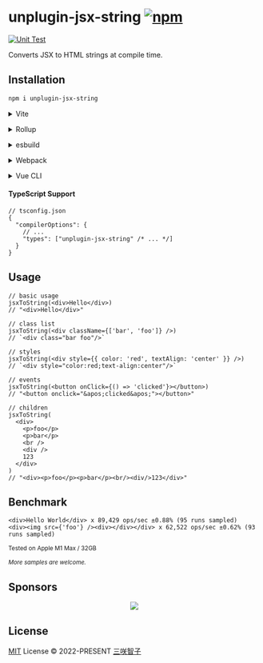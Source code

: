 # unplugin-jsx-string [![npm](https://img.shields.io/npm/v/unplugin-jsx-string.svg)](https://npmjs.com/package/unplugin-jsx-string)

[![Unit Test](https://github.com/unplugin/unplugin-jsx-string/actions/workflows/unit-test.yml/badge.svg)](https://github.com/unplugin/unplugin-jsx-string/actions/workflows/unit-test.yml)

Converts JSX to HTML strings at compile time.

## Installation

```bash
npm i unplugin-jsx-string
```

<details>
<summary>Vite</summary><br>

```ts
// vite.config.ts
import JsxString from 'unplugin-jsx-string/vite'

export default defineConfig({
  plugins: [JsxString()],
})
```

<br></details>

<details>
<summary>Rollup</summary><br>

```ts
// rollup.config.js
import JsxString from 'unplugin-jsx-string/rollup'

export default {
  plugins: [JsxString()],
}
```

<br></details>

<details>
<summary>esbuild</summary><br>

```ts
// esbuild.config.js
import { build } from 'esbuild'

build({
  plugins: [require('unplugin-jsx-string/esbuild')()],
})
```

<br></details>

<details>
<summary>Webpack</summary><br>

```ts
// webpack.config.js
module.exports = {
  /* ... */
  plugins: [require('unplugin-jsx-string/webpack')()],
}
```

<br></details>

<details>
<summary>Vue CLI</summary><br>

```ts
// vue.config.js
module.exports = {
  configureWebpack: {
    plugins: [require('unplugin-jsx-string/webpack')()],
  },
}
```

<br></details>

#### TypeScript Support

```jsonc
// tsconfig.json
{
  "compilerOptions": {
    // ...
    "types": ["unplugin-jsx-string" /* ... */]
  }
}
```

## Usage

```tsx
// basic usage
jsxToString(<div>Hello</div>)
// "<div>Hello</div>"

// class list
jsxToString(<div className={['bar', 'foo']} />)
// `<div class="bar foo"/>`

// styles
jsxToString(<div style={{ color: 'red', textAlign: 'center' }} />)
// `<div style="color:red;text-align:center"/>`

// events
jsxToString(<button onClick={() => 'clicked'}></button>)
// "<button onclick="&apos;clicked&apos;"></button>"

// children
jsxToString(
  <div>
    <p>foo</p>
    <p>bar</p>
    <br />
    <div />
    123
  </div>
)
// "<div><p>foo</p><p>bar</p><br/><div/>123</div>"
```

## Benchmark

```
<div>Hello World</div> x 89,429 ops/sec ±0.88% (95 runs sampled)
<div><img src={'foo'} /><div></div></div> x 62,522 ops/sec ±0.62% (93 runs sampled)
```

<small>
Tested on Apple M1 Max / 32GB

_More samples are welcome._
</small>

## Sponsors

<p align="center">
  <a href="https://cdn.jsdelivr.net/gh/sxzz/sponsors/sponsors.svg">
    <img src='https://cdn.jsdelivr.net/gh/sxzz/sponsors/sponsors.svg'/>
  </a>
</p>

## License

[MIT](./LICENSE) License © 2022-PRESENT [三咲智子](https://github.com/sxzz)
